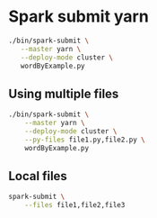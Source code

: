 # Spark submit yarn

```bash
./bin/spark-submit \
   --master yarn \
   --deploy-mode cluster \
   wordByExample.py
```

## Using multiple files

```bash
./bin/spark-submit \
    --master yarn \
    --deploy-mode cluster \
    --py-files file1.py,file2.py \
    wordByExample.py
```

## Local files

```bash
spark-submit \
    --files file1,file2,file3
```
